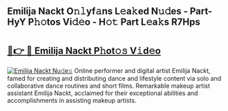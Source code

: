 ## Emilija Nackt O𝚗𝚕yf𝚊ns L𝚎a𝚔ed N𝚞𝚍es - Part-HyY P𝚑𝚘tos Vi𝚍𝚎o - H𝚘𝚝 Part L𝚎a𝚔s R7Hps

# <h2><a href="http://kf2tsf.oniu.top/?m=Emilija+Nackt">🔗👉 🔴 Emilija Nackt P𝚑ot𝚘𝚜 V𝚒d𝚎o</a></h2>

[![Emilija Nackt Nu𝚍e𝚜](https://i.imgur.com/0qMVB7G.gif)](http://kf2tsf.oniu.top/?m=Emilija+Nackt)
Online performer and digital artist Emilija Nackt, famed for creating and distributing dance and lifestyle content via solo and collaborative dance routines and short films. Remarkable makeup artist assistant Emilija Nackt, acclaimed for their exceptional abilities and accomplishments in assisting makeup artists.  

